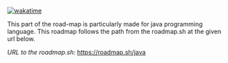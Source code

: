 [![wakatime](https://wakatime.com/badge/user/fb51e98c-3adf-4260-a9c6-172a980deda7/project/ffbee301-ebc8-4b9c-82ec-b13f11aaeb79.svg)](https://wakatime.com/badge/user/fb51e98c-3adf-4260-a9c6-172a980deda7/project/ffbee301-ebc8-4b9c-82ec-b13f11aaeb79)

This part of the road-map is particularly made for java programming language.
This roadmap follows the path from the roadmap.sh at the given url below.

*URL to the roadmap.sh:* https://roadmap.sh/java